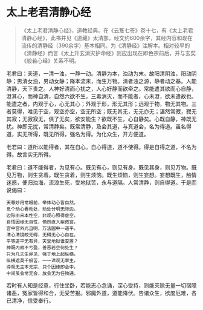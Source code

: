 太上老君清静心经
================
> 《太上老君清静心经》，道教经典。在《云笈七签》卷十七，有《太上老君清静心经》，此书并见《道藏》太清部，经文约600余字，其经内容和现在流传的清静经（390余字）基本相同。为《清静经》注解本。相对较早的《清静经》而言《太上升玄消灾护命经》则应出现在即色宗前后，并与玄奘《般若心经》关系不明。

老君曰：夫道，一清一浊，一静一动。清静为本，浊动为末。故阳清阴浊，阳动阴静；男清女浊，男动女静；降本流末，而生万物。清者浊之源，静者动之基。人能清静，天下贵之。人神好清而心扰之，人心好静而欲牵之。常能遣其欲而心自静，澄其心，而神自清，自然六欲不生，三毒消灭，而不能者，心未澄，欲未遣故也。能遣之者，内观于心，心无其心；外观于形，形无其形；远观于物，物无其物。三者莫得，唯见于空，观空亦空，空无所空；既无其无，无无亦无；湛然常寂，寂无其寂；无寂寂无，俱了无矣，欲安能生？欲既不生，心自静矣。心既自静，神既无扰。神即无扰，常清静矣。既常清静，及会其道，与真道会，名为得道。虽名得道，实无所得，既无所得，强名为得。为化众生，开方便道。

老君曰：道所以能得者，其在自心。自心得道，道不使得。得是自得之道，不名为得。故言实无所得。

老君曰：道不能得者，为见有心。既见有心，则见有身。既见其身，则见万物。既见万物，则生贪着。既生贪着，则生烦恼。既生烦恼，则生妄想。妄想既生，触情迷惑，便归浊海，流浪生死，受地狱苦，永与道隔。人常清静，则自得道。于是而说偈曰：

```
天尊妙用常眼前，举体动心皆自然。
息个动心看动处，动处分明无际边。
边际由来本性空，非观心照得虚空。
自悟因缘无自性，翛然直入紫微宫。
宫中宫外光且明，万法圆中一道平。
清心清镜皎无碍，无碍无心心自在。
平等道平无有异，天堂地狱谁安置？
神既内寂不亏盈，善恶若空何处生？
只为凡夫生异见，强于地上起纵横。
纵横遮莫千般苦，一一谛观无宰主。
谛观无主本无宗，只个因缘即会中。
中间虽会常无会，放会无为任物通。
```

若时有人知是经意，行住坐卧，若能志心念诵，深心受持，则能灭除无量一切宿障诸恶，冤家皆得和合，无受苦报。邪魔外道，道能降伏。告诸众生，欲度厄难，各已清净，信受奉行。
